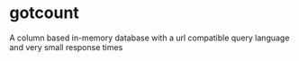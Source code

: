 # gotcount
A column based in-memory database with a url compatible query language and very small response times
